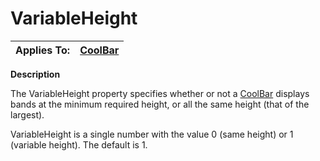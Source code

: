 




<h1 class="heading"><span class="name">VariableHeight</span></h1>

| Applies To: | [CoolBar](../a-z/coolbar.md) |
| --- | ---  |


**Description**


The VariableHeight property specifies whether or not a [CoolBar](../a-z/coolbar.md) displays bands at the minimum required height, or all the same height (that of the largest).


VariableHeight is a single number with the value 0 (same height) or 1 (variable height). The default is 1.



